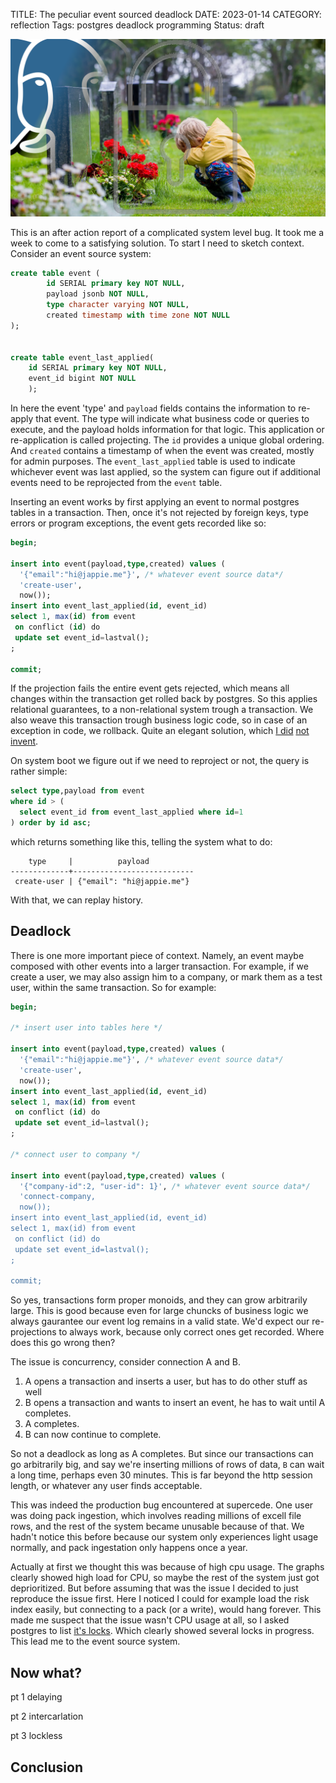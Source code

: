 TITLE: The peculiar event sourced deadlock
DATE: 2023-01-14
CATEGORY: reflection
Tags: postgres deadlock programming
Status: draft

![THE UNDEAD LOCK OF DETH](images/2023/postgresql-deadlock.png)

This is an after action report of a complicated
system level bug.
It took me a week to come to a satisfying
solution.
To start I need to sketch context.
Consider an event source system:

```sql
create table event (
        id SERIAL primary key NOT NULL,
        payload jsonb NOT NULL,
        type character varying NOT NULL,
        created timestamp with time zone NOT NULL
);


create table event_last_applied(
    id SERIAL primary key NOT NULL,
    event_id bigint NOT NULL
    );
```

In here the event 'type' and `payload` fields
contains the information to re-apply that event.
The type will indicate what business code or
queries to execute, and the payload holds
information for that logic.
This application or re-application is called projecting.
The `id` provides a unique global ordering.
And `created` contains a timestamp of when the event
was created, mostly for admin purposes.
The `event_last_applied` table is used to indicate
whichever event was last applied, so the system
can figure out if additional events need to be 
reprojected from the `event` table.

Inserting an event
works by first applying an event to normal
postgres tables in a transaction.
Then,
once it's not rejected by foreign keys,
type errors or program exceptions,
the event gets recorded like so:
```sql
begin;

insert into event(payload,type,created) values (
  '{"email":"hi@jappie.me"}', /* whatever event source data*/
  'create-user',
  now());
insert into event_last_applied(id, event_id)
select 1, max(id) from event
 on conflict (id) do
 update set event_id=lastval();
;

commit;
```

If the projection fails the entire event
gets rejected,
which means all changes within the
transaction get rolled back by postgres.
So this applies relational guarantees,
to a non-relational system trough a transaction.
We also weave this transaction trough business logic
code,
so in case of an exception in code,
we rollback.
Quite an elegant solution, which
[I did](https://garba.org/posts/2016/event-sourcing/#materialised-view-pattern)
[not invent](https://www.ahri.net/2019/07/practical-event-driven-and-sourced-programs-in-haskell/).

On system boot we figure out if we need to reproject
or not,
the query is rather simple:
```sql
select type,payload from event
where id > (
  select event_id from event_last_applied where id=1
) order by id asc;
```
which returns something like this, telling the system what to do:
```
    type     |          payload          
-------------+---------------------------
 create-user | {"email": "hi@jappie.me"}
```
With that, we can replay history.

## Deadlock
There is one more important piece of context.
Namely, an event maybe composed with other events
into a larger transaction.
For example, if we create a user, we may
also assign him to a company,
or mark them as a test user,
within the same transaction.
So for example:

```sql
begin;

/* insert user into tables here */

insert into event(payload,type,created) values (
  '{"email":"hi@jappie.me"}', /* whatever event source data*/
  'create-user',
  now());
insert into event_last_applied(id, event_id)
select 1, max(id) from event
 on conflict (id) do
 update set event_id=lastval();
;

/* connect user to company */

insert into event(payload,type,created) values (
  '{"company-id":2, "user-id": 1}', /* whatever event source data*/
  'connect-company,
  now());
insert into event_last_applied(id, event_id)
select 1, max(id) from event
 on conflict (id) do
 update set event_id=lastval();
;

commit;
```

So yes, transactions form proper monoids,
and they can grow arbitrarily large.
This is good because even for large chuncks
of business logic we always gaurantee our
event log remains in a valid state.
We'd expect our re-projections to always work,
because only correct ones get recorded.
Where does this go wrong then?

The issue is concurrency,
consider connection A and B.
1. A opens a transaction and inserts a user, but has to do other stuff as well
2. B opens a transaction and wants to insert an event,
   he has to wait until A completes.
3. A completes.
4. B can now continue to complete.

So not a deadlock as long as A completes.
But since our transactions can go arbitrarily big,
and say we're inserting millions of rows of data,
`B` can wait a long time,
perhaps even 30 minutes.
This is far beyond the http session length,
or whatever any user finds acceptable.

This was indeed the production bug encountered at supercede.
One user was doing pack ingestion,
which involves reading millions of excell file rows,
and the rest of the system became unusable because of that.
We hadn't notice this before because our system
only experiences light usage normally,
and pack ingestation only happens once a year.

Actually at first we thought this was because
of high cpu usage.
The graphs clearly showed high load for CPU,
so maybe the rest of the system just got deprioritized.
But before assuming that was the issue I decided
to just reproduce the issue first.
Here I noticed I could for example load the risk index
easily, but connecting to a pack (or a write),
would hang forever.
This made me suspect that the issue wasn't
CPU usage at all,
so I asked postgres to list [it's locks](https://wiki.postgresql.org/wiki/Lock_Monitoring).
Which clearly showed several locks in progress.
This lead me to the event source system.

## Now what? 

pt 1 delaying


pt 2 intercarlation

pt 3 lockless

## Conclusion

